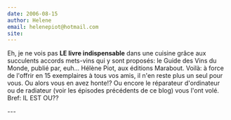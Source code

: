 ```yaml
---
date: 2006-08-15
author: Helene
email: helenepiot@hotmail.com
site: 
---
```


<p>Eh, je ne vois pas <strong>LE livre indispensable</strong> dans une cuisine grâce aux succulents accords mets-vins qui y sont proposés: le Guide des Vins du Monde, publié par, euh... Hélène Piot, aux éditions Marabout. Voilà: à force de l'offrir en 15 exemplaires à tous vos amis, il n'en reste plus un seul pour vous. Ou alors vous en avez  honte!? Ou encore le réparateur d'ordinateur ou de radiateur (voir les épisodes précédents de ce blog) vous l'ont volé. Bref: IL EST OU??</p>
---